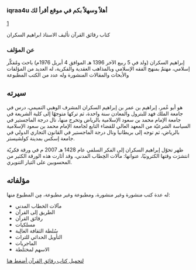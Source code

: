 ## 
###   iqraa4u أهلاً وسهلاً بكم في موقع أقرأ لك

 [1](https://github.com/engmostfa/engmostfa.github.io/edit/main/README.md)


 كتاب رقائق القرآن تأليف الاستاذ ابراهيم السكران 

### عن المؤلف 

إبراهيم السكران (ولد في 5 ربيع الآخر 1396 هـ الموافق 4 أبريل 1976م) باحث ومُفكِّر إسلامي، مهتمٌ بمنهج الفقه الإسلامي وبالمذاهب العقدية والفكرية، له العديد من المؤلفات والأبحاث والمقالات المنشورة وله عدد من الكتب المطبوعة
## سيرته
هو أبو عُمر، إبراهيم بن عمر بن إبراهيم السكران المشرف الوهبي التميمي، درس في جامعة الملك فهد للبترول والمعادن سنة واحدة، ثم تركها متوجهًا إلى كلية الشريعة في جامعة الإمام محمد بن سعود الإسلامية بالرياض وتخرج منها، نال درجة الماجستير في السياسة الشرعيّة من المعهد العالي للقضاء التابع لجامعة الإمام محمد بن سعود الإسلامية بالرياض، ثم توجه إلى بريطانيا ونال درجة الماجستير في القانون التجاري الدولي في جامعة إسكس بمدينة كولشيستر.

ظهر تحوّل إبراهيم السكران إلى الفكر السلفي عام 1428 هـ 2007 م في ورقة فكريّة انتشرَت وقتها الكترونيًا، عنوانها: مآلات الخِطاب المدني، وقد أثارت هذه الورقة الكثير من المحسوبين على التيار التنويري.
## مؤلفاته
له عدة كتب منشورة وغير منشورة، ومطبوعة وغير مطبوعة، مِن المطبوع منها: 
- مآلات الخطاب المدني
- الطريق إلى القرآن 
- رقائق القرآن 
- مسلكيات 
- سُلطة الثقافة الغالِبة 
- التأويل الحداثي للتراث 
- الماجريات 
- الاسهم لمختلطة

[لتحميل كتاب رقائق القرآن أضغط هنا ](https://foulabook.com/book/downloading/546477101)


